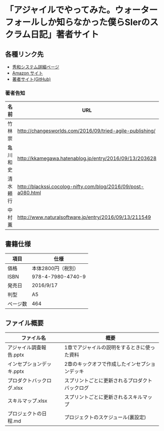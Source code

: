 # 「アジャイルでやってみた。ウォーターフォールしか知らなかった僕らSIerのスクラム日記」著者サイト

## 各種リンク先

 * [秀和システム詳細ページ](http://www.shuwasystem.co.jp/products/7980html/4740.html)
 * [Amazon サイト](https://www.amazon.co.jp/dp/4798047406)
 * [著者サイト(GitHub)](https://github.com/tfsugj/TeamDevBook)

### 著者告知

|名前|URL| 
|---|---|
|竹林 崇|http://changesworlds.com/2016/09/tried-agile-publishing/|
|亀川 和史|http://kkamegawa.hatenablog.jp/entry/2016/09/13/203628| 
|清水 頼行|http://blackssi.cocolog-nifty.com/blog/2016/09/post-a080.html| 
|中村 薫|http://www.naturalsoftware.jp/entry/2016/09/13/211549| 

 


## 書籍仕様

|項目|仕様| 
|---|---|
|価格|本体2800円（税別）|
|ISBN|978-4-7980-4740-9 |
|発売日|2016/9/17|
|判型|A5|
|ページ数|464|

## ファイル概要

|ファイル名|概要|
|---|---|
|アジャイル調査報告.pptx|1章でアジャイルの説明をするときに使った資料|
|インセプションデッキ.pptx|2章のキックオフで作成したインセプションデッキ|
|プロダクトバックログ.xlsx|スプリントごとに更新されるプロダクトバックログ|
|スキルマップ.xlsx|スプリントごとに更新されるスキルマップ|
|プロジェクトの日程.md|プロジェクトのスケジュール(裏設定)|

 
